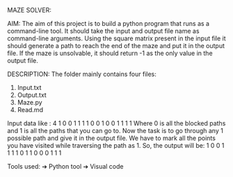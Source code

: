 MAZE SOLVER:

AIM: The aim of this project is to build a python program that runs as a command-line
tool. It should take the input and output file name as command-line arguments.
Using the square matrix present in the input file it should generate a path to reach
the end of the maze and put it in the output file. If the maze is unsolvable, it should
return -1 as the only value in the output file.

DESCRIPTION: The folder mainly contains four files:
1) Input.txt
2) Output.txt
3) Maze.py
4) Read.md

Input data like :
4
1 0 0 1
1 1 1 0
0 1 0 0
1 1 1 1
Where 0 is all the blocked paths and 1 is all the paths that you can go to. Now the
task is to go through any 1 possible path and give it in the output file. We have to
mark all the points you have visited while traversing the path as 1. So, the output will be:
1 0 0 1
1 1 1 0
1 1 0 0 
0 1 1 1

Tools used:
➔ Python tool
➔ Visual code